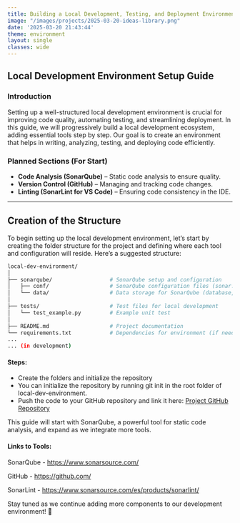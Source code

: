 ```yaml
---
title: Building a Local Development, Testing, and Deployment Environment
image: "/images/projects/2025-03-20-ideas-library.png"
date: '2025-03-20 21:43:44'
theme: environment
layout: single
classes: wide
---
```


## Local Development Environment Setup Guide

### Introduction

Setting up a well-structured local development environment is crucial for improving code quality, automating testing, and streamlining deployment. In this guide, we will progressively build a local development ecosystem, adding essential tools step by step. Our goal is to create an environment that helps in writing, analyzing, testing, and deploying code efficiently.

### Planned Sections (For Start)

- **Code Analysis (SonarQube)** – Static code analysis to ensure quality.
- **Version Control (GitHub)** – Managing and tracking code changes.
- **Linting (SonarLint for VS Code)** – Ensuring code consistency in the IDE.

---

## Creation of the Structure

To begin setting up the local development environment, let’s start by creating the folder structure for the project and defining where each tool and configuration will reside. Here’s a suggested structure:

```bash
local-dev-environment/
│
├── sonarqube/                  # SonarQube setup and configuration
│   ├── conf/                   # SonarQube configuration files (sonar.properties, etc.)
│   └── data/                   # Data storage for SonarQube (database, etc.)
│
├── tests/                      # Test files for local development
│   └── test_example.py         # Example unit test
│
├── README.md                   # Project documentation
└── requirements.txt            # Dependencies for environment (if needed)
...
... (in development)

```

#### Steps:

* Create the folders and initialize the repository
* You can initialize the repository by running git init in the root folder of local-dev-environment.
* Push the code to your GitHub repository and link it here: [Project GitHub Repository](https://github.com/your-repository-link)

This guide will start with SonarQube, a powerful tool for static code analysis, and expand as we integrate more tools.

#### Links to Tools:
SonarQube - https://www.sonarsource.com/

GitHub - https://github.com/

SonarLint - https://www.sonarsource.com/es/products/sonarlint/



Stay tuned as we continue adding more components to our development environment! 🚀
